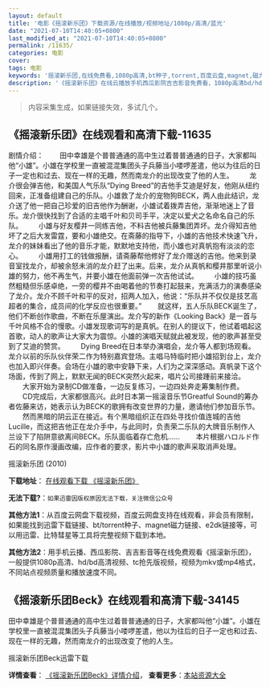 ```yaml
---
layout: default
title: '电影《摇滚新乐团》下载资源/在线播放/视频地址/1080p/高清/蓝光'
date: "2021-07-10T14:40:05+0800"
last_modified_at: "2021-07-10T14:40:05+0800"
permalink: /11635/
categories: 电影
cover:
tags: 电影
keywords: '摇滚新乐团,在线免费看,1080p高清,bt种子,torrent,百度云盘,magnet,磁力链,迅雷下载资源'
description: '《摇滚新乐团》在线云播放手机西瓜影院吉吉影音免费看，1080p高清bd/hd未删减完整版和tc抢先枪版，mkv/mp4格式，附带bt/torrent种子、magnet/磁力链、百度云盘、网盘资源迅雷下载链接'
---
```


>内容采集生成，如果链接失效，多试几个。


## 《摇滚新乐团》在线观看和高清下载-11635

剧情介绍： 　　田中幸雄是个普普通通的高中生过着普普通通的日子，大家都叫他“小雄”。小雄在学校里一直被混混集团头子兵藤当小喽啰差遣，他以为往后的日子一定也和过去、现在一样的无趣，然而南龙介的出现改变了他的人生。 　　龙介很会弹吉他，和美国人气乐队“Dying Breed”的吉他手艾迪是好友，他刚从纽约回来，正准备组建自己的乐队。小雄救了龙介的宠物狗BECK，两人由此结识，龙介送了他一把自己珍爱的旧吉他作为酬谢，小雄试着拨弄吉他，渐渐地迷上了音乐。龙介很快找到了合适的主唱千叶和贝司手平，决定以爱犬之名命名自己的乐队。 　　小雄与好友樱井一同练吉他，不料吉他被兵藤集团弄坏。龙介得知吉他坏了之后大发雷霆，要和小雄绝交。在斋藤的指导下，小雄的吉他技术快速飞升，龙介的妹妹看出了他的音乐才能，默默地支持他，而小雄也对真帆抱有淡淡的恋心。 　　小雄用打工的钱做报酬，请斋藤帮他修好了龙介赠送的吉他。他来到录音室找龙介，却被余怒未消的龙介赶了出来。后来，龙介从真帆和樱井那里听说小雄的努力，他不再生气，并要小雄在他面前弹一次吉他试试。 　　小雄的技巧虽然粗糙但乐感卓绝，一旁的樱井不由喝着他的节奏打起鼓来，充满活力的演奏感染了龙介。龙介不顾千叶和平的反对，招两人加入，他说：“乐队并不仅仅是技艺高超者的集合，成员间的化学反应也很重要。” 　　就这样，五人乐队BECK诞生了，他们不断创作歌曲，不断在乐屋演出。龙介写的新作《Looking Back》是一首与千叶风格不合的慢歌。小雄发现歌词写的是真帆。在别人的提议下，他试着唱起这首歌，动人的歌声让大家大为震惊。小雄的演唱天赋就此被发现，他的歌声甚至受到了艾迪的赞赏。 　　Dying Breed在日本举办演唱会，龙介等人都到场观看。龙介以前的乐队伙伴荣二作为特别嘉宾登场。主唱马特临时把小雄招到台上，龙介也加入即兴伴奏。会场在小雄的歌中安静下来，人们为之深深感动。真帆录下这个场面，传到了网上，默默无闻的BECK突然火起来，唱片公司接踵前来接洽。 　　大家开始为录制CD做准备，一边反复练习，一边四处奔走筹集制作费。 　　CD完成后，大家都很高兴。此时日本第一摇滚音乐节Greatful Sound的筹办者佐藤来访，她表示认为BECK的歌拥有改变世界的力量，邀请他们参加音乐节。 　　然而黑暗的阴云正在接近。有个黑暗组织正在四处寻找价值连城的吉他Lucille，而这把吉他正在龙介手中，与此同时，负责荣二乐队的大牌音乐制作人兰设下了陷阱意欲离间BECK。乐队面临着存亡危机…… 　　本片根据ハロルド作石的同名原作漫画改编，应作者的要求，影片中小雄的歌声采取消声处理。


摇滚新乐团 (2010)

**下载地址**： [在线观看下载 《摇滚新乐团》](https://www.btbtdy.me/btdy/dy7576.html) 


**无法下载?**：`如果迅雷因版权原因无法下载，关注微信公众号 `

**其他方法1**：从百度云网盘下载视频，百度云网盘支持在线观看，非会员有限制，如果能找到迅雷下载链接、bt/torrent种子、magnet磁力链接、e2dk链接等，可以用迅雷、比特彗星等工具将完整视频下载到本地。

**其他方法2**：用手机云播、西瓜影院、吉吉影音等在线免费观看《摇滚新乐团》，一般提供1080p高清、hd/bd高清视频、tc抢先版视频，视频为mkv或mp4格式，不同站点视频质量和播放速度不同。


## 《摇滚新乐团Beck》在线观看和高清下载-34145

田中幸雄是个普普通通的高中生过着普普通通的日子，大家都叫他“小雄”。小雄在学校里一直被混混集团头子兵藤当小喽啰差遣，他以为往后的日子一定也和过去、现在一样的无趣，然而南龙介的出现改变了他的人生。


摇滚新乐团Beck迅雷下载

**详情查看**： [《摇滚新乐团Beck》详情介绍](/movie/34145/)， **查看更多**：[本站资源大全](/movie/t/all/)

